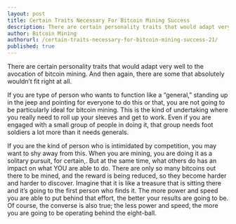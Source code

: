 ```yaml
---
layout: post
title: Certain Traits Necessary For Bitcoin Mining Success
description: There are certain personality traits that would adapt very well to the avocation of bitcoin mining. 
author: Bitcoin Mining
authorurl: /certain-traits-necessary-for-bitcoin-mining-success-21/
published: true
---
```


There are certain personality traits that would adapt very well to the avocation of bitcoin mining. And then again, there are some that absolutely wouldn’t fit right at all.

If you are type of person who wants to function like a “general,” standing up in the jeep and pointing for everyone to do this or that, you are not going to be particularly ideal for bitcoin mining. This is the kind of undertaking where you really need to roll up your sleeves and get to work. Even if you are engaged with a small group of people in doing it, that group needs foot soldiers a lot more than it needs generals.

If you are the kind of person who is intimidated by competition, you may want to shy away from this. When you are mining, you are doing it as a solitary pursuit, for certain,. But at the same time, what others do has an impact on what YOU are able to do. There are only so many bitcoins out there to be mined, and the reward is being reduced, so they become harder and harder to discover. Imagine that it is like a treasure that is sitting there and it’s going to the first person who finds it. The more power and speed you are able to put behind that effort, the better your results are going to be. Of course, the converse is also true; the less power and speed, the more you are going to be operating behind the eight-ball.
